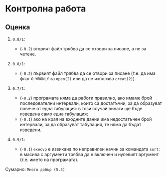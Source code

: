 # Контролна работа

## Оценка

1. `0.8/1`:
    * (`-0.2`) вторият файл трябва да се отвори за писане, а не за четене.

2. `0.8/1`:
    * (`-0.2`) първият файл трябва да се отвори за писане (т.е. да има флаг `O_WRONLY` за `open(2)` или да се използва `creat(2)`).

3. `0.7/1`:
    * (`-0.2`) програмата няма да работи правилно, ако имаме брой последователни интервали, които са достатъчни, за да образуват повече от една табулация: в този случай винаги ще бъде изведена само една табулация;
    * (`-0.1`) ако на края на входните данни има недостатъчен брой интервали, за да образуват табулация, те няма да бъдат изведени.

4. `0.9/1`:
    * (`-0.1`) `execvp` e извикана по неправилен начин за командата `sort`: в масива с аргументи трябва да е включен и нулевият аргумент (т.е. името на програмата).

Сумарно: `Много добър (5.3)`
